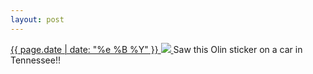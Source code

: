 ```yaml
---
layout: post
---
```


<p>
  <a href="/421">
    <time>{{ page.date | date: "%e %B %Y" }}</time>
    <img src="{{ site.assets_url }}/421.jpg">
  </a>
  Saw this Olin sticker on a car in Tennessee!!
</p>
